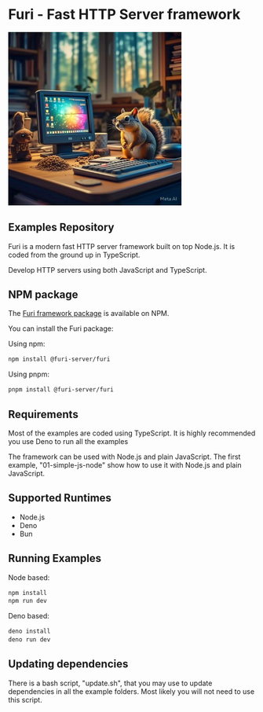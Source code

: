 # Furi - Fast HTTP Server framework

<img src="./images/pc-squirrel.jpeg" width="70%" alt="Nutty Squirrel">

## Examples Repository

Furi is a modern fast HTTP server framework built on top Node.js. It is coded from the ground up in TypeScript.

Develop HTTP servers using both JavaScript and TypeScript.

## NPM package

The [Furi framework package](https://www.npmjs.com/package/@furi-server/furi) is available on NPM.

You can install the Furi package:

Using npm:

```sh
npm install @furi-server/furi
```

Using pnpm:

```sh
pnpm install @furi-server/furi
```

## Requirements

Most of the examples are coded using TypeScript. It is highly recommended you use Deno to run all the examples

The framework can be used with Node.js and plain JavaScript. The first example, "01-simple-js-node" show how to use it with Node.js and plain JavaScript.

## Supported Runtimes

- Node.js
- Deno
- Bun

## Running Examples

Node based:

```sh
npm install
npm run dev
```

Deno based:

```sh
deno install
deno run dev
```

## Updating dependencies

There is a bash script, "update.sh", that you may use to update dependencies in all the example folders. Most likely you will not need to use this script.
